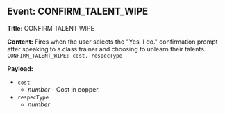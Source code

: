 ## Event: CONFIRM_TALENT_WIPE

**Title:** CONFIRM TALENT WIPE

**Content:**
Fires when the user selects the "Yes, I do." confirmation prompt after speaking to a class trainer and choosing to unlearn their talents.
`CONFIRM_TALENT_WIPE: cost, respecType`

**Payload:**
- `cost`
  - *number* - Cost in copper.
- `respecType`
  - *number*